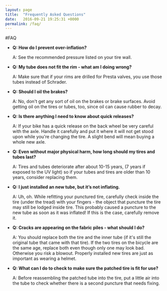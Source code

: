 ```yaml
---
layout: page
title:  "Frequently Asked Questions"
date:   2016-09-21 19:25:31 +0000
permalink: /faq/
---
```


#FAQ

- **Q: How do I prevent over-inflation?**
  
  A: See the recommended pressure listed on your tire wall.

- **Q: My tube does not fit the rim - what am I doing wrong?**
  
  A: Make sure that if your rims are drilled for Presta valves, you use those tubes instead of Schrader.

- **Q: Should I oil the brakes?**
  
  A: No, don't get any sort of oil on the brakes or brake surfaces. Avoid getting oil on the tires or tubes, too, since oil can cause rubber to decay.

- **Q: Is there anything I need to know about quick releases?**
  
  A: If your bike has a quick release on the back wheel be very careful with the axle. Handle it carefully and put it where it will not get stood upon while you're changing the tire. A slight bend will mean buying a whole new axle.

- **Q: Even without major physical harm, how long should my tires and tubes last?**
  
  A: Tires and tubes deteriorate after about 10-15 years, (7 years if exposed to the UV light) so if your tubes and tires are older than 10 years, consider replacing them.

- **Q: I just installed an new tube, but it’s not inflating.**
  
  A: Uh, oh. While refitting your punctured tire, carefully check inside the tire (under the tread) with your fingers - the object that puncture the tire may still be lodged inside tire. This probably caused a puncture to the new tube as soon as it was inflated! If this is the case, carefully remove it.

- **Q: Cracks are appearing on the fabric piles - what should I do?**
  
  A: You should replace both the tire and the inner tube (if it's still the original tube that came with that tire). If the two tires on the bicycle are the same age, replace both even though only one may look bad. Otherwise you risk a blowout. Properly installed new tires are just as important as wearing a helmet.

- **Q: What can I do to check to make sure the patched tire is fit for use?**
  
  A: Before reassembling the patched tube into the tire, put a little air into the tube to check whether there is a second puncture that needs fixing.

